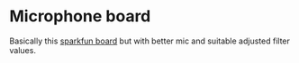 # Microphone board

Basically this [sparkfun board][sparkmic] but with better mic and suitable adjusted filter values.

[sparkmic]: https://www.sparkfun.com/products/9964
